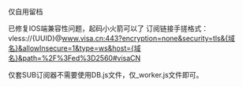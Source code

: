 仅自用留档

已修复IOS端兼容性问题，起码小火箭可以了
订阅链接手搓格式：vless://{UUID}@www.visa.cn:443?encryption=none&security=tls&{域名}&allowInsecure=1&type=ws&host={域名}&path=%2F%3Fed%3D2560#visaCN

仅套SUB订阅器不需要使用DB.js文件，仅_worker.js文件即可。
